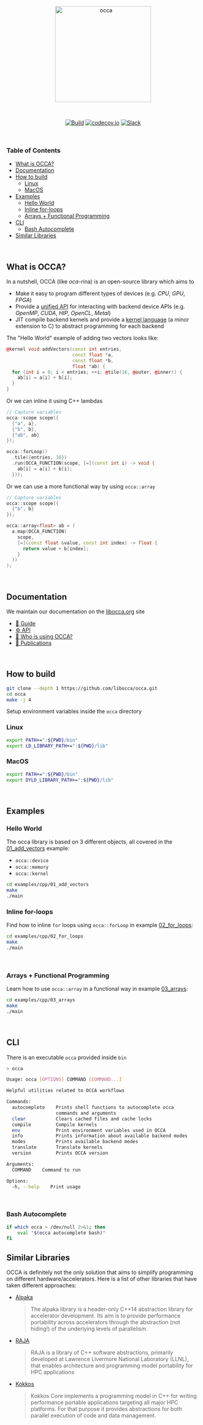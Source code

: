 <p align="center">
  <a href="https://libocca.org">
    <img alt="occa" src="https://libocca.org/assets/images/logo/blue.svg" width=250>
  </a>
</p>
&nbsp;
<p align="center">
  <a href="https://github.com/libocca/occa/workflows/Build/badge.svg"><img alt="Build" src="https://github.com/libocca/occa/workflows/Build/badge.svg"></a>
  <a href="https://codecov.io/github/libocca/occa"><img alt="codecov.io" src="https://codecov.io/github/libocca/occa/coverage.svg"></a>
  <a href="https://join.slack.com/t/libocca/shared_invite/zt-4jcnu451-qPpPWUzhm7YQKY_HMhIsIw"><img alt="Slack" src="https://img.shields.io/badge/Chat-on%20Slack-%23522653?logo=slack"></a>
</p>

&nbsp;

### Table of Contents

- [What is OCCA?](#what-is-occa)
- [Documentation](#documentation)
- [How to build](#build)
  - [Linux](#build-linux)
  - [MacOS](#build-macos)
- [Examples](#examples)
  - [Hello World](#examples-hello-world)
  - [Inline for-loops](#examples-for-loops)
  - [Arrays + Functional Programming](#examples-arrays)
- [CLI](#cli)
  - [Bash Autocomplete](#cli-autocomplete)
- [Similar Libraries](#similar-libraries)

&nbsp;

<h2 id="what-is-occa">What is OCCA?</h2>

In a nutshell, OCCA (like *oca*-rina) is an open-source library which aims to

- Make it easy to program different types of devices (e.g. _CPU_, _GPU_, _FPGA_)
- Provide a [unified API](https://libocca.org/#/guide/occa/introduction) for interacting with backend device APIs (e.g. _OpenMP_, _CUDA_, _HIP_, _OpenCL_, _Metal_)
- JIT compile backend kernels and provide a [kernel language](https://libocca.org/#/guide/okl/introduction) (a minor extension to C) to abstract programming for each backend

The "Hello World" example of adding two vectors looks like:

```cpp
@kernel void addVectors(const int entries,
                        const float *a,
                        const float *b,
                        float *ab) {
  for (int i = 0; i < entries; ++i; @tile(16, @outer, @inner)) {
    ab[i] = a[i] + b[i];
  }
}
```

Or we can inline it using C++ lambdas

```cpp
// Capture variables
occa::scope scope({
  {"a", a},
  {"b", b},
  {"ab", ab}
});

occa::forLoop()
  .tile({entries, 16})
  .run(OCCA_FUNCTION(scope, [=](const int i) -> void {
    ab[i] = a[i] + b[i];
  }));
```

Or we can use a more functional way by using `occa::array`

```cpp
// Capture variables
occa::scope scope({
  {"b", b}
});

occa::array<float> ab = (
  a.map(OCCA_FUNCTION(
    scope,
    [=](const float &value, const int index) -> float {
      return value + b[index];
    }
  ))
);
```

&nbsp;

<h2 id="documentation">Documentation</h2>

We maintain our documentation on the [libocca.org](https://libocca.org) site

- [:notebook:	Guide](https://libocca.org/#/guide)
- [:gear: API](https://libocca.org/#/api/)
- [🌟 Who is using OCCA?](https://libocca.org/#/gallery)
- [:lab_coat: Publications](https://libocca.org/#/publications)

&nbsp;

<h2 id="build">How to build</h2>

```bash
git clone --depth 1 https://github.com/libocca/occa.git
cd occa
make -j 4
```

Setup environment variables inside the `occa` directory

<h3 id="build-linux">Linux</h2>

```bash
export PATH+=":${PWD}/bin"
export LD_LIBRARY_PATH+=":${PWD}/lib"
```

<h3 id="build-macos">MacOS</h2>

```bash
export PATH+=":${PWD}/bin"
export DYLD_LIBRARY_PATH+=":${PWD}/lib"
```

&nbsp;

<h2 id="examples">Examples</h2>

<h3 id="examples-hello-world">Hello World</h3>

The occa library is based on 3 different objects, all covered in the [01_add_vectors](/examples/cpp/01_add_vectors) example:
- `occa::device`
- `occa::memory`
- `occa::kernel`

```bash
cd examples/cpp/01_add_vectors
make
./main
```

<h3 id="examples-for-loops">Inline for-loops</h3>

Find how to inline `for` loops using `occa::forLoop` in example [02_for_loops](/examples/cpp/02_for_loops):

```bash
cd examples/cpp/02_for_loops
make
./main
```

&nbsp;

<h3 id="examples-arrays">Arrays + Functional Programming</h3>

Learn how to use `occa::array` in a functional way in example [03_arrays](/examples/cpp/03_arrays):

```bash
cd examples/cpp/03_arrays
make
./main
```

&nbsp;

<h2 id="cli">CLI</h2>

There is an executable `occa` provided inside `bin`

```bash
> occa

Usage: occa [OPTIONS] COMMAND [COMMAND...]

Helpful utilities related to OCCA workflows

Commands:
  autocomplete    Prints shell functions to autocomplete occa
                  commands and arguments
  clear           Clears cached files and cache locks
  compile         Compile kernels
  env             Print environment variables used in OCCA
  info            Prints information about available backend modes
  modes           Prints available backend modes
  translate       Translate kernels
  version         Prints OCCA version

Arguments:
  COMMAND    Command to run

Options:
  -h, --help    Print usage
```

&nbsp;

<h3 id="cli-autocomplete">Bash Autocomplete</h3>

```bash
if which occa > /dev/null 2>&1; then
    eval "$(occa autocomplete bash)"
fi
```

<h2 id="similar-libraries">Similar Libraries</h2>

OCCA is definitely not the only solution that aims to simplify programming on different hardware/accelerators.
Here is a list of other libraries that have taken different approaches:

- [Alpaka](https://github.com/alpaka-group/alpaka)

  > The alpaka library is a header-only C++14 abstraction library for accelerator development. Its aim is to provide performance portability across accelerators through the abstraction (not hiding!) of the underlying levels of parallelism.

- [RAJA](https://github.com/LLNL/RAJA)

   > RAJA is a library of C++ software abstractions, primarily developed at Lawrence Livermore National Laboratory (LLNL), that enables architecture and programming model portability for HPC applications

- [Kokkos](https://github.com/kokkos/kokkos)

   > Kokkos Core implements a programming model in C++ for writing performance portable applications targeting all major HPC platforms. For that purpose it provides abstractions for both parallel execution of code and data management.

